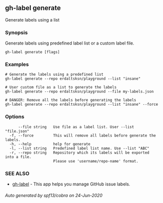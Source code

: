 ## gh-label generate

Generate labels using a list

### Synopsis

Generate labels using predefined label list or a custom label file.

```
gh-label generate [flags]
```

### Examples

```
# Generate the labels using a predefined list
gh-label generate --repo erdaltsksn/playground --list "insane"

# User custom file as a list to generate the labels
gh-label generate --repo erdaltsksn/playground --file my-labels.json

# DANGER: Remove all the labels before generating the labels
gh-label generate --repo erdaltsksn/playground --list "insane" --force
```

### Options

```
      --file string   Use file as a label list. User --list "file.json"
  -f, --force         This will remove all labels before generate the labels.
  -h, --help          help for generate
  -l, --list string   Predefined label list name. Use --list "ABC"
  -r, --repo string   Repository which its labels will be exported into a file.
                      Please use 'username/repo-name' format.
```

### SEE ALSO

* [gh-label](gh-label.md)	 - This app helps you manage GitHub issue labels.

###### Auto generated by spf13/cobra on 24-Jun-2020
